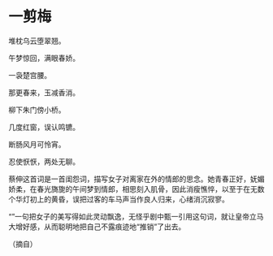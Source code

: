 # 一剪梅

堆枕乌云堕翠翘。

午梦惊回，满眼春娇。

一袅楚宫腰。

那更春来，玉减香消。

柳下朱门傍小桥。

几度红窗，误认鸣镳。

断肠风月可怜宵。

忍使恹恹，两处无聊。

蔡伸这首词是一首闺怨词，描写女子对离家在外的情郎的思念。她青春正好，妩媚娇柔，在春光旖旎的午间梦到情郎，相思刻入肌骨，因此消瘦憔悴，以至于在无数个华灯初上的黄昏，误把过客的车马声当作良人归来，心绪消沉寂寥。

“”一句把女子的美写得如此灵动飘逸，无怪乎剧中甄一引用这句词，就让皇帝立马大增好感，从而聪明地把自己不露痕迹地“推销”了出去。

（摘自）